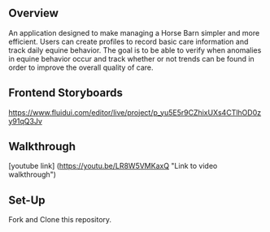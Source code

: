 
## Overview
An application designed to make managing a Horse Barn simpler and more efficient. Users can create profiles to record basic care information and track daily equine behavior. The goal is to be able to verify when anomalies in equine behavior occur and track whether or not trends can be found in order to improve the overall quality of care.

## Frontend Storyboards

https://www.fluidui.com/editor/live/project/p_yu5E5r9CZhixUXs4CTlhOD0zy91qQ3Jv 

## Walkthrough

[youtube link] (https://youtu.be/LR8W5VMKaxQ "Link to video walkthrough")

## Set-Up

Fork and Clone this repository. 





